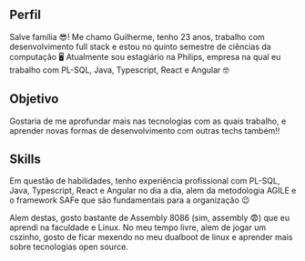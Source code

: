 ## Perfil

Salve família 😎!
 Me chamo Guilherme, tenho 23 anos, trabalho com desenvolvimento full stack e estou no quinto semestre de ciências da computação 🖥️
 Atualmente sou estagiário na Philips, empresa na qual eu trabalho com PL-SQL, Java, Typescript, React e Angular 🤓

## Objetivo

 Gostaria de me aprofundar mais nas tecnologias com as quais trabalho, e aprender novas formas de desenvolvimento com outras techs também!!


## Skills

 Em questão de habilidades, tenho experiência profissional com PL-SQL, Java, Typescript, React e Angular no dia a dia, alem da metodologia AGILE e o framework SAFe que são fundamentais para a organização 😉

 Alem destas, gosto bastante de Assembly 8086 (sim, assembly 😨) que eu aprendi na faculdade e Linux. No meu tempo livre, alem de jogar um cszinho, gosto de ficar mexendo no meu dualboot de linux e aprender mais sobre tecnologias open source.
